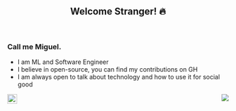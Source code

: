 <h2 align="center">Welcome Stranger! 🔥</h2>
<br/>

<p>
  <p align="left">
    <h3>Call me Miguel.</h3>
    <ul>
      <li>I am ML and Software Engineer</li>
      <li>I believe in open-source, you can find my contributions on GH</li>
      <li>I am always open to talk about technology and how to use it for social good</li>
    </ul>
    <a href="https://twitter.com/MiguelSoRamalho">
      <img align="left" alt="Miguel's Twitter" width="22px" src="https://cdn.jsdelivr.net/npm/simple-icons@v3/icons/twitter.svg" />
    </a>
  </p>
  
  <img align="right" src="https://github-readme-stats.vercel.app/api?username=msramalho&show_icons=true&title_color=1DE9B6&icon_color=00BFA5&text_color=ECEFF1&bg_color=212121&line_height=25&hide_title=true"/>  
</p>

<!--
**msramalho/msramalho** is a ✨ _special_ ✨ repository because its `README.md` (this file) appears on your GitHub profile.

Here are some ideas to get you started:

- 🔭 I’m currently working on ...
- 🌱 I’m currently learning ...
- 👯 I’m looking to collaborate on ...
- 🤔 I’m looking for help with ...
- 💬 Ask me about ...
- 📫 How to reach me: ...
- 😄 Pronouns: ...
- ⚡ Fun fact: ...
-->
